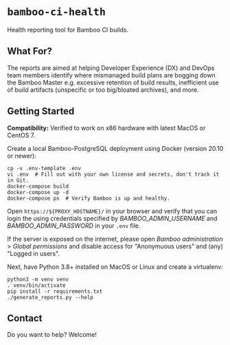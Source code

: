 
# `bamboo-ci-health`

Health reporting tool for Bamboo CI builds.


## What For? 

The reports are aimed at helping Developer Experience (DX) and DevOps team
members identify where mismanaged build plans are bogging down the Bamboo Master
e.g. excessive retention of build results, inefficient use of build artifacts
(unspecific or too big/bloated archives), and more.


## Getting Started

**Compatibility:** Verified to work on x86 hardware with latest MacOS or CentOS 7.

Create a local Bamboo-PostgreSQL deployment using Docker (version 20.10 or newer):

    cp -v .env-template .env
    vi .env  # Fill out with your own license and secrets, don't track it in Git.
    docker-compose build
    docker-compose up -d
    docker-compose ps  # Verify Bamboo is up and healthy.

Open `https://${PROXY_HOSTNAME}/` in your browser and verify that you
can login the using credentials specified by _BAMBOO_ADMIN_USERNAME_ and
_BAMBOO_ADMIN_PASSWORD_ in your `.env` file.

If the server is exposed on the internet, please open _Bamboo administration_ &gt;
_Global permissions_ and disable access for "Anonymuous users" and
(any) "Logged in users".

Next, have Python 3.8+ installed on MacOS or Linux and create a virtualenv:

    python3 -m venv venv
    . venv/bin/activate
    pip install -r requirements.txt
    ./generate_reports.py --help


## Contact

Do you want to help? Welcome!

